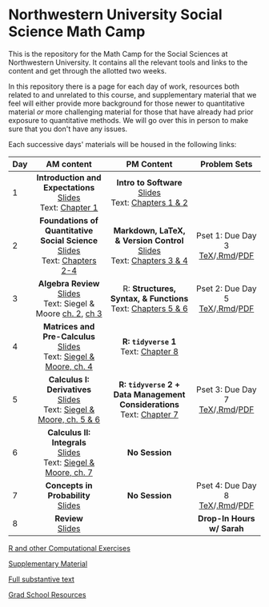 # Northwestern University Social Science Math Camp
This is the repository for the Math Camp for the Social Sciences at Northwestern University. It contains all the relevant tools and links to the content and get through the allotted two weeks.

In this repository there is a page for each day of work, resources both related to and unrelated to this course, and supplementary material that we feel will either provide more background for those newer to quantitative material *or* more challenging material for those that have already had prior exposure to quantitative methods. We will go over this in person to make sure that you don't have any issues. 

Each successive days' materials will be housed in the following links: 


|Day | AM content            | PM Content        |Problem Sets |
|---| :-------------:         | :-------------:     | :-: | 
|1 | **Introduction and Expectations**<br>[Slides](slides/day1-intro.pdf)<br>Text: [Chapter 1](https://nupolisci.github.io/NU-math-camp/index.html) | **Intro to Software**<br>[Slides](slides/day1-pm_software-intro.pdf)<br>Text: [Chapters 1 & 2](https://nupolisci.github.io/nu_socscir/index.html)|  
|2 | **Foundations of Quantitative Social Science** <br>[Slides](slides/day2-am.pdf)<br>Text: [Chapters 2-4](https://nupolisci.github.io/NU-math-camp/a-broad-introduction-to-social-science.html)| **Markdown, LaTeX, & Version Control**<br>[Slides](slides/day2-pm_markdown-latex-vscontrol.pdf)<br>Text: [Chapters 3 & 4](https://nupolisci.github.io/nu_socscir/ch3.html)|Pset 1: Due Day 3<br>[TeX](problem-sets/updated-pset-1.tex)/[.Rmd](problem-sets/updated-pset-1-RMD.Rmd)/[PDF](problem-sets/updated-pset-1.pdf)| 
|3 | **Algebra Review**<br>[Slides](slides/day3-am.pdf)<br>Text: Siegel & Moore [ch. 2](supplementary_material/mooresiegel_algebra.pdf), [ch 3](supplementary_material/mooresiegel_functions.pdf)<br>| R: **Structures, Syntax, & Functions**<br>Text: [Chapters 5 & 6](https://nupolisci.github.io/nu_socscir/ch5.html)|Pset 2: Due Day 5<br>[TeX](problem-sets/updated-pset-2.tex)/[.Rmd](problem-sets/updated-pset-2-RMD.Rmd)/[PDF](problem-sets/updated-pset-2.pdf)| 
|4 | **Matrices and Pre-Calculus**<br> [Slides](slides/day4-am.pdf) <br>Text: [Siegel & Moore, ch. 4](supplementary_material/mooresiegel_precalc.pdf)| **R: `tidyverse` 1**<br>Text: [Chapter 8](https://nupolisci.github.io/nu_socscir/ch8.html) ||
|5 | **Calculus I: Derivatives**<br>[Slides](slides/day5-am.pdf) <br>Text: [Siegel & Moore, ch. 5 & 6](supplementary_material/mooresiegel_derivatives.pdf)| **R: `tidyverse` 2 + Data Management Considerations**<br>Text: [Chapter 7](https://nupolisci.github.io/nu_socscir/ch7.html)  |Pset 3: Due Day 7<br>[TeX](problem-sets/updated-pset-3.tex)/[.Rmd](problem-sets/updated-pset-3-RMD.Rmd)/[PDF](problem-sets/updated-pset-3.pdf)|  
|6 | **Calculus II: Integrals**<br>[Slides](slides/day6-am.pdf) <br>Text: [Siegel & Moore, ch. 7](supplementary_material/mooresiegel_integrals.pdf)| **No Session**| 
|7 | **Concepts in Probability**<br>[Slides](slides/day7-am.pdf) | **No Session** |Pset 4: Due Day 8 <br>[TeX](problem-sets/updated-pset-4.tex)/[.Rmd](problem-sets/updated-pset-4-RMD.Rmd)/[PDF](problem-sets/updated-pset-4.pdf)| 
|8| **Review**<br>[Slides](slides/day8-am.pdf)| |**Drop-In Hours w/ Sarah** |

[R and other Computational Exercises](r-exercises/README.md)

[Supplementary Material](supplementary_material/README.md) 

[Full substantive text]()

[Grad School Resources](resources/README.md)
